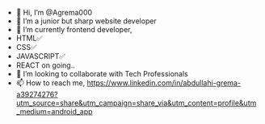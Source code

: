 - 👋 Hi, I’m @Agrema000
- 👀 I’m a junior but sharp website developer
- 🌱 I’m currently frontend developer,
- HTML✅
- CSS✅
- JAVASCRIPT✅
- REACT on going..
- 💞️ I’m looking to collaborate with Tech Professionals
- 📫 How to reach me, https://www.linkedin.com/in/abdullahi-grema-a39274276?utm_source=share&utm_campaign=share_via&utm_content=profile&utm_medium=android_app

<!---
Agrema000/Agrema000 is a ✨ special ✨ repository because its `README.md` (this file) appears on your GitHub profile.
You can click the Preview link to take a look at your changes.
--->
